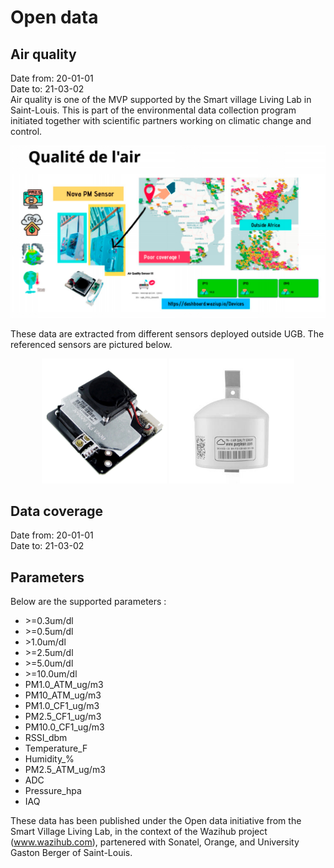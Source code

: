 # Open data
## Air quality
Date from: 20-01-01\
Date to: 21-03-02\
Air quality is one of the MVP supported by the Smart village Living Lab in Saint-Louis. This is part of the environmental data collection program initiated together with scientific partners working on climatic change and control. 


<p align="center">
  <img src="images/aq.jpg" width="1000" title="Air quality coverage around the world">
</p>

These data are extracted from different sensors deployed outside UGB. The referenced sensors are pictured below.

<p align="center">
  <img src="images/novapm.jpg" width="200" title="Nova PM Sensor">
  <img src="images/purpleair.jpg" width="200" alt="Purple Air Sensor">
</p>

## Data coverage
Date from: 20-01-01\
Date to: 21-03-02

## Parameters
Below are the supported parameters :
- \>=0.3um/dl
- \>=0.5um/dl
- \>1.0um/dl
- \>=2.5um/dl
- \>=5.0um/dl
- \>=10.0um/dl
- PM1.0_ATM_ug/m3
- PM10_ATM_ug/m3
- PM1.0_CF1_ug/m3
- PM2.5_CF1_ug/m3
- PM10.0_CF1_ug/m3
- RSSI_dbm
- Temperature_F
- Humidity_%
- PM2.5_ATM_ug/m3
- ADC
- Pressure_hpa
- IAQ


These data has been published under the Open data initiative from the Smart Village Living Lab, in the context of the Wazihub project (www.wazihub.com), partenered with Sonatel, Orange, and University Gaston Berger of Saint-Louis.
